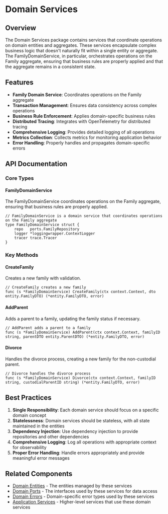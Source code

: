 # Domain Services

## Overview

The Domain Services package contains services that coordinate operations on domain entities and aggregates. These services encapsulate complex business logic that doesn't naturally fit within a single entity or aggregate. The FamilyDomainService, in particular, orchestrates operations on the Family aggregate, ensuring that business rules are properly applied and that the aggregate remains in a consistent state.

## Features

- **Family Domain Service**: Coordinates operations on the Family aggregate
- **Transaction Management**: Ensures data consistency across complex operations
- **Business Rule Enforcement**: Applies domain-specific business rules
- **Distributed Tracing**: Integrates with OpenTelemetry for distributed tracing
- **Comprehensive Logging**: Provides detailed logging of all operations
- **Metrics Collection**: Collects metrics for monitoring application behavior
- **Error Handling**: Properly handles and propagates domain-specific errors

## API Documentation

### Core Types

#### FamilyDomainService

The FamilyDomainService coordinates operations on the Family aggregate, ensuring that business rules are properly applied.

```
// FamilyDomainService is a domain service that coordinates operations on the Family aggregate
type FamilyDomainService struct {
    repo   ports.FamilyRepository
    logger *loggingwrapper.ContextLogger
    tracer trace.Tracer
}
```

### Key Methods

#### CreateFamily

Creates a new family with validation.

```
// CreateFamily creates a new family
func (s *FamilyDomainService) CreateFamily(ctx context.Context, dto entity.FamilyDTO) (*entity.FamilyDTO, error)
```

#### AddParent

Adds a parent to a family, updating the family status if necessary.

```
// AddParent adds a parent to a family
func (s *FamilyDomainService) AddParent(ctx context.Context, familyID string, parentDTO entity.ParentDTO) (*entity.FamilyDTO, error)
```

#### Divorce

Handles the divorce process, creating a new family for the non-custodial parent.

```
// Divorce handles the divorce process
func (s *FamilyDomainService) Divorce(ctx context.Context, familyID string, custodialParentID string) (*entity.FamilyDTO, error)
```

## Best Practices

1. **Single Responsibility**: Each domain service should focus on a specific domain concept
2. **Statelessness**: Domain services should be stateless, with all state maintained in the entities
3. **Dependency Injection**: Use dependency injection to provide repositories and other dependencies
4. **Comprehensive Logging**: Log all operations with appropriate context for observability
5. **Proper Error Handling**: Handle errors appropriately and provide meaningful error messages

## Related Components

- [Domain Entities](../entity/README.md) - The entities managed by these services
- [Domain Ports](../ports/README.md) - The interfaces used by these services for data access
- [Domain Errors](../errors/README.md) - Domain-specific error types used by these services
- [Application Services](../../application/services/README.md) - Higher-level services that use these domain services